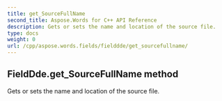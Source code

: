 ```yaml
---
title: get_SourceFullName
second_title: Aspose.Words for C++ API Reference
description: Gets or sets the name and location of the source file. 
type: docs
weight: 0
url: /cpp/aspose.words.fields/fielddde/get_sourcefullname/
---
```

## FieldDde.get_SourceFullName method


Gets or sets the name and location of the source file.

